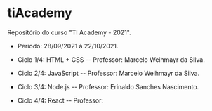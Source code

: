 # tiAcademy
 Repositório do curso "TI Academy - 2021".

- Período: 28/09/2021 à 22/10/2021.

- Ciclo 1/4: HTML + CSS
-- Professor: Marcelo Weihmayr da Silva.

- Ciclo 2/4: JavaScript
-- Professor: Marcelo Weihmayr da Silva.

- Ciclo 3/4: Node.js
-- Professor: Erinaldo Sanches Nascimento.

- Ciclo 4/4: React
-- Professor: 